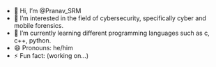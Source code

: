 - 👋 Hi, I’m @Pranav_SRM
- 👀 I’m interested in the field of cybersecurity, specifically cyber and mobile forensics.
- 🌱 I’m currently learning different programming languages such as c, c++, python.
- 😄 Pronouns: he/him
- ⚡ Fun fact: (working on...)

<!---
PranavSRM/PranavSRM is a ✨ special ✨ repository because its `README.md` (this file) appears on your GitHub profile.
You can click the Preview link to take a look at your changes.
--->
